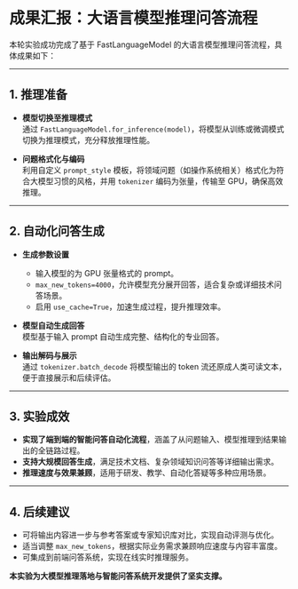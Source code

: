 # 成果汇报：大语言模型推理问答流程

本轮实验成功完成了基于 FastLanguageModel 的大语言模型推理问答流程，具体成果如下：

---

## 1. 推理准备

- **模型切换至推理模式**  
  通过 `FastLanguageModel.for_inference(model)`，将模型从训练或微调模式切换为推理模式，充分释放推理性能。

- **问题格式化与编码**  
  利用自定义 `prompt_style` 模板，将领域问题（如操作系统相关）格式化为符合大模型习惯的风格，并用 `tokenizer` 编码为张量，传输至 GPU，确保高效推理。

---

## 2. 自动化问答生成

- **生成参数设置**
  - 输入模型的为 GPU 张量格式的 prompt。
  - `max_new_tokens=4000`，允许模型充分展开回答，适合复杂或详细技术问答场景。
  - 启用 `use_cache=True`，加速生成过程，提升推理效率。

- **模型自动生成回答**  
  模型基于输入 prompt 自动生成完整、结构化的专业回答。

- **输出解码与展示**  
  通过 `tokenizer.batch_decode` 将模型输出的 token 流还原成人类可读文本，便于直接展示和后续评估。

---

## 3. 实验成效

- **实现了端到端的智能问答自动化流程**，涵盖了从问题输入、模型推理到结果输出的全链路过程。
- **支持大规模回答生成**，满足技术文档、复杂领域知识问答等详细输出需求。
- **推理速度与效果兼顾**，适用于研发、教学、自动化答疑等多种应用场景。

---

## 4. 后续建议

- 可将输出内容进一步与参考答案或专家知识库对比，实现自动评测与优化。
- 适当调整 `max_new_tokens`，根据实际业务需求兼顾响应速度与内容丰富度。
- 可集成到前端问答系统，实现在线实时推理服务。

**本实验为大模型推理落地与智能问答系统开发提供了坚实支撑。**